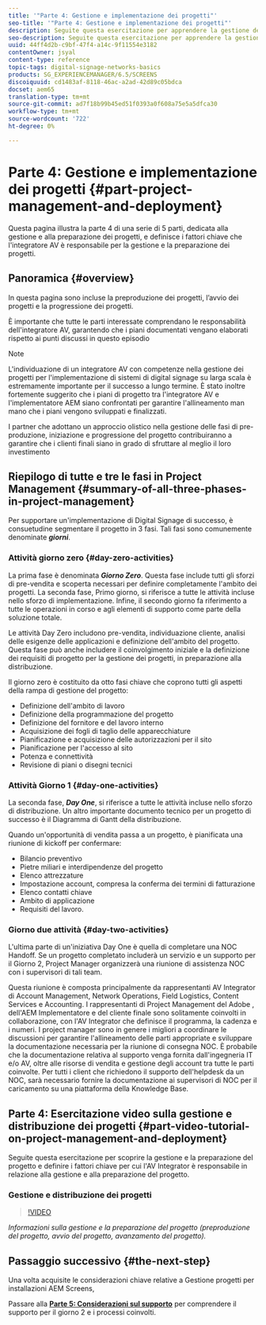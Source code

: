 ```yaml
---
title: '"Parte 4: Gestione e implementazione dei progetti"'
seo-title: '"Parte 4: Gestione e implementazione dei progetti"'
description: Seguite questa esercitazione per apprendere la gestione del progetto e la preparazione della distribuzione (preproduzione, avvio del progetto, avanzamento del progetto). Inoltre, scopri come vengono definiti l'ambito e la pianificazione del progetto, insieme alla raccolta di informazioni su fornitore, manodopera interna e fogli di taglio.
seo-description: Seguite questa esercitazione per apprendere la gestione del progetto e la preparazione della distribuzione (preproduzione, avvio del progetto, avanzamento del progetto). Inoltre, scopri come vengono definiti l'ambito e la pianificazione del progetto, insieme alla raccolta di informazioni su fornitore, manodopera interna e fogli di taglio.
uuid: 44ff4d2b-c9bf-47f4-a14c-9f11554e3182
contentOwner: jsyal
content-type: reference
topic-tags: digital-signage-networks-basics
products: SG_EXPERIENCEMANAGER/6.5/SCREENS
discoiquuid: cd1483af-8118-46ac-a2ad-42d89c05bdca
docset: aem65
translation-type: tm+mt
source-git-commit: ad7f18b99b45ed51f0393a0f608a75e5a5dfca30
workflow-type: tm+mt
source-wordcount: '722'
ht-degree: 0%

---
```



# Parte 4: Gestione e implementazione dei progetti {#part-project-management-and-deployment}

Questa pagina illustra la parte 4 di una serie di 5 parti, dedicata alla gestione e alla preparazione dei progetti, e definisce i fattori chiave che l&#39;integratore AV è responsabile per la gestione e la preparazione dei progetti.

## Panoramica {#overview}

In questa pagina sono incluse la preproduzione dei progetti, l’avvio dei progetti e la progressione dei progetti.

È importante che tutte le parti interessate comprendano le responsabilità dell&#39;integratore AV, garantendo che i piani documentati vengano elaborati rispetto ai punti discussi in questo episodio

>[!NOTE]
>
>L&#39;individuazione di un integratore AV con competenze nella gestione dei progetti per l&#39;implementazione di sistemi di digital signage su larga scala è estremamente importante per il successo a lungo termine. È stato inoltre fortemente suggerito che i piani di progetto tra l&#39;integratore AV e l&#39;implementatore AEM siano confrontati per garantire l&#39;allineamento man mano che i piani vengono sviluppati e finalizzati.
>
>I partner che adottano un approccio olistico nella gestione delle fasi di pre-produzione, iniziazione e progressione del progetto contribuiranno a garantire che i clienti finali siano in grado di sfruttare al meglio il loro investimento

## Riepilogo di tutte e tre le fasi in Project Management {#summary-of-all-three-phases-in-project-management}

Per supportare un&#39;implementazione di Digital Signage di successo, è consuetudine segmentare il progetto in 3 fasi. Tali fasi sono comunemente denominate ***giorni***.

### Attività giorno zero {#day-zero-activities}

La prima fase è denominata ***Giorno Zero***. Questa fase include tutti gli sforzi di pre-vendita e scoperta necessari per definire completamente l&#39;ambito dei progetti. La seconda fase, Primo giorno, si riferisce a tutte le attività incluse nello sforzo di implementazione. Infine, il secondo giorno fa riferimento a tutte le operazioni in corso e agli elementi di supporto come parte della soluzione totale.

Le attività Day Zero includono pre-vendita, individuazione cliente, analisi delle esigenze delle applicazioni e definizione dell&#39;ambito del progetto. Questa fase può anche includere il coinvolgimento iniziale e la definizione dei requisiti di progetto per la gestione dei progetti, in preparazione alla distribuzione.

Il giorno zero è costituito da otto fasi chiave che coprono tutti gli aspetti della rampa di gestione del progetto:

* Definizione dell&#39;ambito di lavoro
* Definizione della programmazione del progetto
* Definizione del fornitore e del lavoro interno
* Acquisizione dei fogli di taglio delle apparecchiature
* Pianificazione e acquisizione delle autorizzazioni per il sito
* Pianificazione per l&#39;accesso al sito
* Potenza e connettività
* Revisione di piani o disegni tecnici

### Attività Giorno 1 {#day-one-activities}

La seconda fase, ***Day One***, si riferisce a tutte le attività incluse nello sforzo di distribuzione. Un altro importante documento tecnico per un progetto di successo è il Diagramma di Gantt della distribuzione.

Quando un&#39;opportunità di vendita passa a un progetto, è pianificata una riunione di kickoff per confermare:

* Bilancio preventivo
* Pietre miliari e interdipendenze del progetto
* Elenco attrezzature
* Impostazione account, compresa la conferma dei termini di fatturazione
* Elenco contatti chiave
* Ambito di applicazione
* Requisiti del lavoro.

### Giorno due attività {#day-two-activities}

L&#39;ultima parte di un&#39;iniziativa Day One è quella di completare una NOC Handoff. Se un progetto completato includerà un servizio e un supporto per il Giorno 2, Project Manager organizzerà una riunione di assistenza NOC con i supervisori di tali team.

Questa riunione è composta principalmente da rappresentanti AV Integrator di Account Management, Network Operations, Field Logistics, Content Services e Accounting. I rappresentanti di Project Management del Adobe , dell&#39;AEM Implementatore e del cliente finale sono solitamente coinvolti in collaborazione, con l&#39;AV Integrator che definisce il programma, la cadenza e i numeri. I project manager sono in genere i migliori a coordinare le discussioni per garantire l&#39;allineamento delle parti appropriate e sviluppare la documentazione necessaria per la riunione di consegna NOC. È probabile che la documentazione relativa al supporto venga fornita dall&#39;ingegneria IT e/o AV, oltre alle risorse di vendita e gestione degli account tra tutte le parti coinvolte. Per tutti i client che richiedono il supporto dell&#39;helpdesk da un NOC, sarà necessario fornire la documentazione ai supervisori di NOC per il caricamento su una piattaforma della Knowledge Base.

## Parte 4: Esercitazione video sulla gestione e distribuzione dei progetti {#part-video-tutorial-on-project-management-and-deployment}

Seguite questa esercitazione per scoprire la gestione e la preparazione del progetto e definire i fattori chiave per cui l&#39;AV Integrator è responsabile in relazione alla gestione e alla preparazione del progetto.

### Gestione e distribuzione dei progetti

>[!VIDEO](https://video.tv.adobe.com/v/28408)

*Informazioni sulla gestione e la preparazione del progetto (preproduzione del progetto, avvio del progetto, avanzamento del progetto).*

## Passaggio successivo {#the-next-step}

Una volta acquisite le considerazioni chiave relative a Gestione progetti per  installazioni AEM Screens,

Passare alla **[Parte 5: Considerazioni sul supporto](support-considerations.md)** per comprendere il supporto per il giorno 2 e i processi coinvolti.

